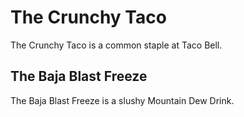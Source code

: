 <!DOCTYPE HTML>
<html>
  <title> The Great Taco Bell </title>
  <body>
    <h1> The Crunchy Taco </h1>
    <p> The Crunchy Taco is a common staple at Taco Bell. </p>
    <h2> The Baja Blast Freeze </h2> 
    <p> The Baja Blast Freeze is a slushy Mountain Dew Drink. </p>
  </body>
</html>

